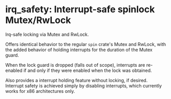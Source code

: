 # irq_safety: Interrupt-safe spinlock Mutex/RwLock

Irq-safe locking via Mutex and RwLock. 

Offers identical behavior to the regular `spin` crate's Mutex and RwLock,
with the added behavior of holding interrupts for the duration of the Mutex guard. 

When the lock guard is dropped (falls out of scope), interrupts are re-enabled 
if and only if they were enabled when the lock was obtained. 

Also provides a interrupt holding feature without locking, if desired. Interrupt safety is achieved simply by disabling interrupts, which currently works for x86 architectures only. 